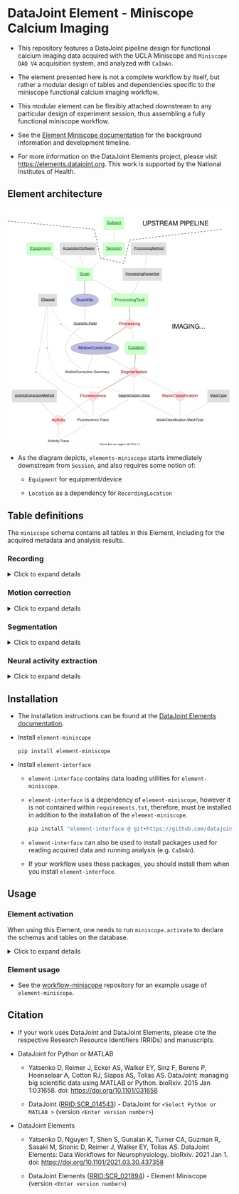 # DataJoint Element - Miniscope Calcium Imaging

+ This repository features a DataJoint pipeline design for functional calcium imaging 
data acquired with the UCLA Miniscope and `Miniscope DAQ V4` acquisition system, and 
analyzed with `CaImAn`.

+ The element presented here is not a complete workflow by itself,
 but rather a modular design of tables and dependencies specific to the miniscope 
 functional calcium imaging workflow.

+ This modular element can be flexibly attached downstream to any particular design of 
experiment session, thus assembling a fully functional miniscope workflow.

+ See the [Element Miniscope documentation](
    https://elements.datajoint.org/description/miniscope/) for the background 
    information and development timeline.

+ For more information on the DataJoint Elements project, please visit 
https://elements.datajoint.org.  This work is supported by the National Institutes of 
Health.

## Element architecture

![element miniscope diagram](images/attached_miniscope_element.svg)

+ As the diagram depicts, `elements-miniscope` starts immediately downstream from `Session`, and also requires some notion of:

    + `Equipment` for equipment/device

    + `Location` as a dependency for `RecordingLocation`

## Table definitions

The `miniscope` schema contains all tables in this Element, including for the 
acquired metadata and analysis results.

### Recording

<details>
<summary>Click to expand details</summary>

+ A `Session` (more specifically an experimental session) may have multiple recordings, 
where each recording describes a complete 3D dataset (i.e. 2d image over time) from one 
recording session, typically from the moment of pressing the start button to pressing 
the stop button.

+ `Recording` - table containing information about the equipment used 
(e.g. the acquisition hardware information)

+ `RecordingInfo` - metadata about this recording from the Miniscope DAQ software 
(e.g. frame rate, number of channels, frames, etc.)

</details>

### Motion correction

<details>
<summary>Click to expand details</summary>

+ `MotionCorrection` - motion correction information performed on a recording

+ `MotionCorrection.RigidMotionCorrection` - details of the rigid motion correction 
(e.g. shifting in x, y)

+ `MotionCorrection.NonRigidMotionCorrection` and `MotionCorrection.Block` tables are 
used to describe the non-rigid motion correction.

+ `MotionCorrection.Summary` - summary images after motion correction 
(e.g. average image, correlation image, etc.)

</details>

### Segmentation

<details>
<summary>Click to expand details</summary>

+ `Segmentation` - table specifies the segmentation step and its outputs, following the
 motion correction step.

+ `Segmentation.Mask` - image mask for the segmented region of interest

+ `MaskClassification` - classification of `Segmentation.Mask` into a type
 (e.g. soma, axon, dendrite, artifact, etc.)

</details>

### Neural activity extraction

<details>
<summary>Click to expand details</summary>

+ `Fluorescence` - fluorescence traces extracted from each `Segmentation.Mask`

+ `ActivityExtractionMethod` - activity extraction method (e.g. deconvolution) applied
 on the fluorescence trace

+ `Activity` - computed neuronal activity trace from fluorescence trace (e.g. spikes)

</details>

## Installation

+ The installation instructions can be found at the
[DataJoint Elements documentation](https://elements.datajoint.org/usage/install/).

+ Install `element-miniscope`
     ```
     pip install element-miniscope
     ```

+ Install `element-interface`

     + `element-interface` contains data loading utilities for `element-miniscope`.

     + `element-interface` is a dependency of `element-miniscope`, however it is not contained within `requirements.txt`, therefore, must be installed in addition to the installation of the `element-miniscope`.
        ```bash
        pip install "element-interface @ git+https://github.com/datajoint/element-interface"
        ```

     + `element-interface` can also be used to install packages used for reading acquired data and running analysis (e.g. `CaImAn`).

     + If your workflow uses these packages, you should install them when you install `element-interface`.

## Usage

### Element activation

When using this Element, one needs to run `miniscope.activate` to declare the schemas 
and tables on the database.

<details>
<summary>Click to expand details</summary>

To activate `element-miniscope`, ones need to provide:

1. Schema names
    + schema name for the miniscope module

2. Upstream tables
    + Session table: A set of keys identifying a recording session (see [Element-Session](https://github.com/datajoint/element-session)).
    + Equipment table: A reference table for Recording, specifying the equipment used for the acquisition (see [example pipeline](https://github.com/datajoint/workflow-miniscope/blob/main/workflow_miniscope/pipeline.py)).
    + AnatomicalLocation table: A reference table for RecordingLocation, specifying 
     the brain location where the recording is acquired

3. Utility functions. See [example definitions here](https://github.com/datajoint/workflow-miniscope/blob/main/workflow_miniscope/paths.py).
    + get_miniscope_root_data_dir(): Returns your root data directory.
    + get_session_directory(): Returns the path of the session data relative to the 
    root directory.

For more details, check the docstring of `element-miniscope`:
```python
    help(miniscope.activate)
```

</details>

### Element usage

+ See the [workflow-miniscope](https://github.com/datajoint/workflow-miniscope) 
repository for an example usage of `element-miniscope`.

## Citation

+ If your work uses DataJoint and DataJoint Elements, please cite the respective Research Resource Identifiers (RRIDs) and manuscripts.

+ DataJoint for Python or MATLAB
    + Yatsenko D, Reimer J, Ecker AS, Walker EY, Sinz F, Berens P, Hoenselaar A, Cotton RJ, Siapas AS, Tolias AS. DataJoint: managing big scientific data using MATLAB or Python. bioRxiv. 2015 Jan 1:031658. doi: https://doi.org/10.1101/031658

    + DataJoint ([RRID:SCR_014543](https://scicrunch.org/resolver/SCR_014543)) - DataJoint for `<Select Python or MATLAB >` (version `<Enter version number>`)

+ DataJoint Elements
    + Yatsenko D, Nguyen T, Shen S, Gunalan K, Turner CA, Guzman R, Sasaki M, Sitonic D, Reimer J, Walker EY, Tolias AS. DataJoint Elements: Data Workflows for Neurophysiology. bioRxiv. 2021 Jan 1. doi: https://doi.org/10.1101/2021.03.30.437358

    + DataJoint Elements ([RRID:SCR_021894](https://scicrunch.org/resolver/SCR_021894)) - Element Miniscope (version `<Enter version number>`)